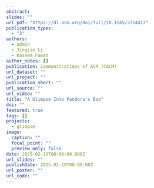 ```yaml
---
abstract: 
slides: ""
url_pdf: "https://dl.acm.org/doi/full/10.1145/3714417"
publication_types:
  - "3"
authors:
  - admin
  - Jingjie Li
  - Kassem Fawaz
author_notes: []
publication: Communitcations of ACM (CACM)
url_dataset: ""
url_project: ""
publication_short: ""
url_source: ""
url_video: ""
title: "A Glimpse Into Pandora's Box"
doi: ""
featured: true
tags: []
projects:
  - glimpse
image:
  caption: ""
  focal_point: ""
  preview_only: false
date: 2025-02-19T00:00:00.000Z
url_slides: ""
publishDate: 2025-02-19T00:00:00Z
url_poster: ""
url_code: ""
---
```

